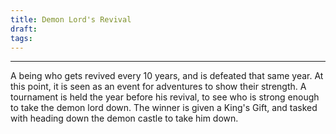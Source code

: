 ```yaml
---
title: Demon Lord's Revival
draft: 
tags:
---
```


___

A being who gets revived every 10 years, and is defeated that same year. At this point, it is seen as an event for adventures to show their strength. A tournament is held the year before his revival, to see who is strong enough to take the demon lord down. The winner is given a King's Gift, and tasked with heading down the demon castle to take him down.